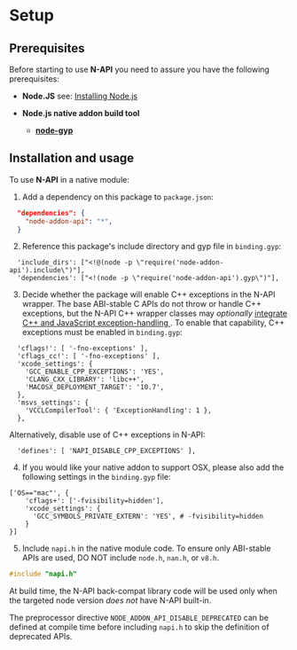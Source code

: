 # Setup

## Prerequisites

Before starting to use **N-API** you need to assure you have the following
prerequisites:

* **Node.JS** see: [Installing Node.js](https://nodejs.org/)

* **Node.js native addon build tool**

  - **[node-gyp](doc/node-gyp.md)**

## Installation and usage

To use **N-API** in a native module:

  1. Add a dependency on this package to `package.json`:

```json
  "dependencies": {
    "node-addon-api": "*",
  }
```

  2. Reference this package's include directory and gyp file in `binding.gyp`:

```gyp
  'include_dirs': ["<!@(node -p \"require('node-addon-api').include\")"],
  'dependencies': ["<!(node -p \"require('node-addon-api').gyp\")"],
```

  3. Decide whether the package will enable C++ exceptions in the N-API wrapper.
     The base ABI-stable C APIs do not throw or handle C++ exceptions, but the
     N-API C++ wrapper classes may _optionally_
     [integrate C++ and JavaScript exception-handling
     ](https://nodejs.github.io/node-addon-api/class_napi_1_1_error.html).
     To enable that capability, C++ exceptions must be enabled in `binding.gyp`:

```gyp
  'cflags!': [ '-fno-exceptions' ],
  'cflags_cc!': [ '-fno-exceptions' ],
  'xcode_settings': {
    'GCC_ENABLE_CPP_EXCEPTIONS': 'YES',
    'CLANG_CXX_LIBRARY': 'libc++',
    'MACOSX_DEPLOYMENT_TARGET': '10.7',
  },
  'msvs_settings': {
    'VCCLCompilerTool': { 'ExceptionHandling': 1 },
  },
```

  Alternatively, disable use of C++ exceptions in N-API:

```gyp
  'defines': [ 'NAPI_DISABLE_CPP_EXCEPTIONS' ],
```
  4. If you would like your native addon to support OSX, please also add the
  following settings in the `binding.gyp` file:

  ```gyp
  ['OS=="mac"', {
      'cflags+': ['-fvisibility=hidden'],
      'xcode_settings': {
        'GCC_SYMBOLS_PRIVATE_EXTERN': 'YES', # -fvisibility=hidden
      }
  }]
  ```

  5. Include `napi.h` in the native module code.
     To ensure only ABI-stable APIs are used, DO NOT include
     `node.h`, `nan.h`, or `v8.h`.

```C++
#include "napi.h"
```

At build time, the N-API back-compat library code will be used only when the
targeted node version *does not* have N-API built-in.

The preprocessor directive `NODE_ADDON_API_DISABLE_DEPRECATED` can be defined at
compile time before including `napi.h` to skip the definition of deprecated APIs.

